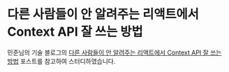 # 다른 사람들이 안 알려주는 리액트에서 Context API 잘 쓰는 방법

민준님의 기술 블로그의 [다른 사람들이 안 알려주는 리액트에서 Context API 잘 쓰는 방법](https://velog.io/@velopert/react-context-tutorial) 포스트를 참고하여 스터디하였습니다.
